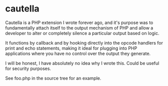 cautella
========

Cautella is a PHP extension I wrote forever ago, and it's purpose was to fundamentally attach itself to the output mechanism
of PHP and allow a developer to alter or completely silence a particular output based on logic. 

It functions by callback and by hooking directly into the opcode handlers for print and echo statements, making it ideal
for plugging into PHP applications where you have no control over the output they generate. 

I will be honest, I have absolutely no idea why I wrote this. Could be useful for security purposes.

See foo.php in the source tree for an example. 
